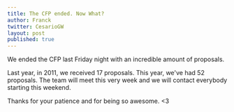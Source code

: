 ```yaml
---
title: The CFP ended. Now What?
author: Franck
twitter: CesarioGW
layout: post
published: true
---
```


We ended the CFP last Friday night with an incredible amount of proposals.

Last year, in 2011, we received 17 proposals. This year, we've had 52 proposals.
The team will meet this very week and we will contact everybody starting this weekend.

Thanks for your patience and for being so awesome. <3
